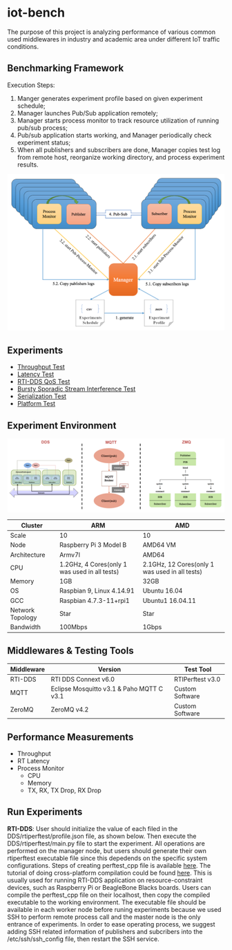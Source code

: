 # iot-bench

The purpose of this project is analyzing performance of various common used middlewares in industry and academic area under different IoT traffic conditions.

## Benchmarking Framework

Execution Steps:

1. Manger generates experiment profile based on given experiment schedule;
2. Manager launches Pub/Sub application remotely;
3. Manager starts process monitor to track resource utilization of running pub/sub process;
4. Pub/sub application starts working, and Manager periodically check experiment status;
5. When all publishers and subscribers are done, Manager copies test log from remote host,  reorganize working directory, and process experiment results.

![architecture](../docs/images/Others/architecture.png)

## Experiments

- [Throughput Test](https://github.com/scope-lab-vu/iot-bench/tree/master/ExperimentData(organized)/ThroughputTest)
- [Latency Test](https://github.com/scope-lab-vu/iot-bench/tree/master/ExperimentData(organized)/LatencyTest)
- [RTI-DDS QoS Test](https://github.com/scope-lab-vu/iot-bench/tree/master/ExperimentData(organized)/QoSTest)
- [Bursty Sporadic Stream Interference Test](https://github.com/scope-lab-vu/iot-bench/tree/master/ExperimentData(organized)/SporadicTest)
- [Serialization Test](https://github.com/scope-lab-vu/iot-bench/tree/master/ExperimentData(organized)/SerializationTest)
- [Platform Test](https://github.com/scope-lab-vu/iot-bench/tree/master/ExperimentData(organized)/RPi%26BBB)

## Experiment Environment

![DDS-MQTT-ZMQ](../docs/images/Others/dds-mqtt-zmq.png)

| Cluster | ARM | AMD |
| ------- | --- | --- |
| Scale | 10 | 10 |
| Node | Raspberry Pi 3 Model B |  AMD64 VM |
| Architecture | Armv7l | AMD64 |
| CPU | 1.2GHz, 4 Cores(only 1 was used in all tests) |  2.1GHz, 12 Cores(only 1 was used in all tests) |
| Memory | 1GB | 32GB |
| OS | Raspbian 9, Linux 4.14.91 | Ubuntu 16.04 |
| GCC | Raspbian 4.7.3-11+rpi1 | Ubuntu1 16.04.11 |
| Network Topology | Star | Star |
| Bandwidth | 100Mbps | 1Gbps |

## Middlewares & Testing Tools

| Middleware | Version | Test Tool |
| ---------- | ------- | --------- |
| RTI-DDS | RTI DDS Connext v6.0 | RTIPerftest v3.0 |
| MQTT | Eclipse Mosquitto v3.1 & Paho MQTT C v3.1 | Custom Software |
| ZeroMQ | ZeroMQ v4.2 | Custom Software |

## Performance Measurements

* Throughput
* RT Latency
* Process Monitor
    * CPU
    * Memory
    * TX, RX, TX Drop, RX Drop

## Run Experiments

**RTI-DDS**: User should initialize the value of each filed in the DDS/rtiperftest/profile.json file, as shown below. Then execute the DDS/rtiperftest/main.py file to start the experiment. All operations are performed on the manager node, but users should generate their own rtiperftest executable file since this depedends on the specific system configurations. Steps of creating perftest_cpp file is available [here](https://github.com/rticommunity/rtiperftest/blob/master/srcDoc/compilation.rst). The tutorial of doing cross-platform compilation could be found [here](https://community.rti.com/content/forum-topic/howto-run-rti-connext-dds-raspberry-pi). This is usually used for running RTI-DDS application on resource-constraint devices, such as Raspberry Pi or BeagleBone Blacks boards. Users can compile the perftest_cpp file on their localhost, then copy the compiled executable to the working environment. The executable file should be available in each worker node before runing experiments because we used SSH to perform remote process call and the master node is the only entrance of experiments. In order to ease operating process, we suggest adding SSH related information of publishers and subcribers into the /etc/ssh/ssh_config file, then restart the SSH service.